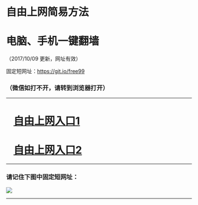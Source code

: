 ﻿# 自由上网简易方法

# 电脑、手机一键翻墙

（2017/10/09 更新，网址有效）

固定短网址：https://git.io/free99

### （微信如打不开，请转到浏览器打开）


***





# &nbsp;&nbsp; <a href="http://ft535328782.fwq-tz-1001.info/fwqtz01.html?t=100900123729 " target="_blank">自由上网入口1</a>
# &nbsp;&nbsp; <a href="http://ft307324990.fwq-tz-1002.info/fwqtz02.html?t=100900115853 " target="_blank">自由上网入口2</a>
***

### 请记住下图中固定短网址：

<img src="https://s3-us-west-2.amazonaws.com/fwq-1001/yjfq-20170905okok.png" /> 


***

